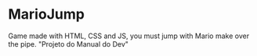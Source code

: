 # MarioJump
Game made with  HTML, CSS and JS, you must jump with Mario make over the pipe. "Projeto do Manual do Dev"
